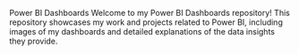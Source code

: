 Power BI Dashboards
Welcome to my Power BI Dashboards repository! This repository showcases my work and projects related to Power BI, including images of my dashboards and detailed explanations of the data insights they provide.

